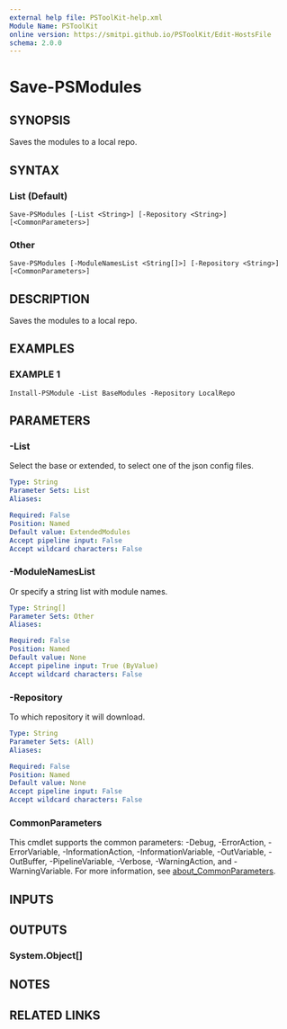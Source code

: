 ```yaml
---
external help file: PSToolKit-help.xml
Module Name: PSToolKit
online version: https://smitpi.github.io/PSToolKit/Edit-HostsFile
schema: 2.0.0
---
```


# Save-PSModules

## SYNOPSIS
Saves the modules to a local repo.

## SYNTAX

### List (Default)
```
Save-PSModules [-List <String>] [-Repository <String>] [<CommonParameters>]
```

### Other
```
Save-PSModules [-ModuleNamesList <String[]>] [-Repository <String>] [<CommonParameters>]
```

## DESCRIPTION
Saves the modules to a local repo.

## EXAMPLES

### EXAMPLE 1
```
Install-PSModule -List BaseModules -Repository LocalRepo
```

## PARAMETERS

### -List
Select the base or extended, to select one of the json config files.

```yaml
Type: String
Parameter Sets: List
Aliases:

Required: False
Position: Named
Default value: ExtendedModules
Accept pipeline input: False
Accept wildcard characters: False
```

### -ModuleNamesList
Or specify a string list with module names.

```yaml
Type: String[]
Parameter Sets: Other
Aliases:

Required: False
Position: Named
Default value: None
Accept pipeline input: True (ByValue)
Accept wildcard characters: False
```

### -Repository
To which repository it will download.

```yaml
Type: String
Parameter Sets: (All)
Aliases:

Required: False
Position: Named
Default value: None
Accept pipeline input: False
Accept wildcard characters: False
```

### CommonParameters
This cmdlet supports the common parameters: -Debug, -ErrorAction, -ErrorVariable, -InformationAction, -InformationVariable, -OutVariable, -OutBuffer, -PipelineVariable, -Verbose, -WarningAction, and -WarningVariable. For more information, see [about_CommonParameters](http://go.microsoft.com/fwlink/?LinkID=113216).

## INPUTS

## OUTPUTS

### System.Object[]
## NOTES

## RELATED LINKS
